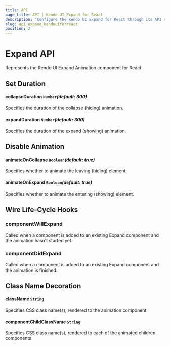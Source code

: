 ```yaml
---
title: API
page_title: API | Kendo UI Expand for React
description: "Configure the Kendo UI Expand for React through its API reference."
slug: api_expand_kendouiforreact
position: 2
---
```


# Expand API

Represents the Kendo UI Expand Animation component for React.

## Set Duration

#### collapseDuration `Number`*(default: 300)*

Specifies the duration of the collapse (hiding) animation.

#### expandDuration `Number`*(default: 300)*

Specifies the duration of the expand (showing) animation.

## Disable Animation

#### animateOnCollapse `Boolean`*(default: true)*

Specifies whether to animate the leaving (hiding) element.

#### animateOnExpand `Boolean`*(default: true)*

Specifies whether to animate the entering (showing) element.

## Wire Life-Cycle Hooks

### componentWillExpand

Called when a component is added to an existing Expand component and the animation hasn't started yet.

### componentDidExpand

Called when a component is added to an existing Expand component and the animation is finished.

## Class Name Decoration

#### className `String`

Specifies CSS class name(s), rendered to the animation component

#### componentChildClassName `String`

Specifies CSS class name(s), rendered to each of the animated children components
